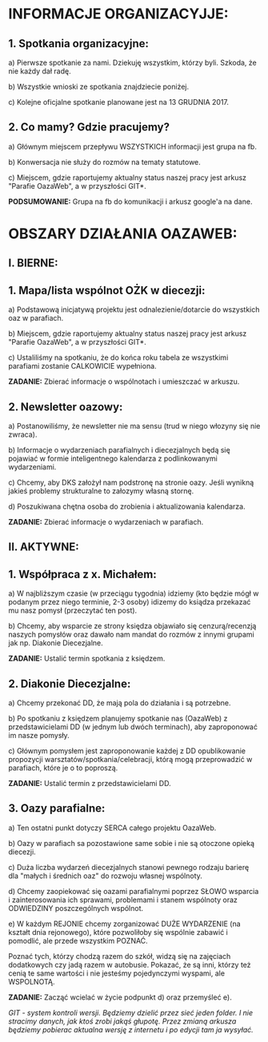 # INFORMACJE ORGANIZACYJJE:


## 1. Spotkania organizacyjne:


a) Pierwsze spotkanie za nami. Dziekuję wszystkim, którzy byli. Szkoda, że nie każdy dał radę.

b) Wszystkie wnioski ze spotkania znajdziecie poniżej.

c) Kolejne oficjalne spotkanie planowane jest na 13 GRUDNIA 2017.


## 2. Co mamy? Gdzie pracujemy?


a) Głównym miejscem przepływu WSZYSTKICH informacji jest grupa na fb.

b) Konwersacja nie służy do rozmów na tematy statutowe.

c) Miejscem, gdzie raportujemy aktualny status naszej pracy jest arkusz "Parafie OazaWeb", a w przyszłości GIT*.


**PODSUMOWANIE:** Grupa na fb do komunikacji i arkusz google'a na dane.



# OBSZARY DZIAŁANIA OAZAWEB:


## I. BIERNE:


## 1. Mapa/lista wspólnot OŻK w diecezji:


a) Podstawową inicjatywą projektu jest odnalezienie/dotarcie do wszystkich oaz w parafiach.

b) Miejscem, gdzie raportujemy aktualny status naszej pracy jest arkusz "Parafie OazaWeb", a w przyszłości GIT*.

c) Ustaliliśmy na spotkaniu, że do końca roku tabela ze wszystkimi parafiami zostanie CALKOWICIE wypełniona.


**ZADANIE:**	Zbierać informacje o wspólnotach i umieszczać w arkuszu.


## 2. Newsletter oazowy:


a) Postanowiliśmy, że newsletter nie ma sensu (trud w niego włozyny się nie zwraca).

b) Informacje o wydarzeniach parafialnych i diecezjalnych będą się pojawiać w formie inteligentnego kalendarza z podlinkowanymi wydarzeniami.

c) Chcemy, aby DKS założył nam podstronę na stronie oazy. Jeśli wynikną jakieś problemy strukturalne to załozymy własną stornę.

d) Poszukiwana chętna osoba do zrobienia i aktualizowania kalendarza.


**ZADANIE:**	Zbierać informacje o wydarzeniach w parafiach.


## II. AKTYWNE:


## 1. Współpraca z x. Michałem:


a) W najbliższym czasie (w przeciągu tygodnia) idziemy (kto będzie mógł w podanym przez niego terminie, 2-3 osoby) idizemy do ksiądza przekazać mu nasz pomysł (przeczytać ten post).

b) Chcemy, aby wsparcie ze strony księdza objawiało się cenzurą/recenzją naszych pomysłów oraz dawało nam mandat do rozmów z innymi grupami jak np. Diakonie Diecezjalne.


**ZADANIE:**	Ustalić termin spotkania z księdzem.


## 2. Diakonie Diecezjalne:


a) Chcemy przekonać DD, że mają pola do działania i są potrzebne.

b) Po spotkaniu z księdzem planujemy spotkanie nas (OazaWeb) z przedstawicielami DD (w jednym lub dwóch terminach), aby zaproponować im nasze pomysły.

c) Głównym pomysłem jest zaproponowanie każdej z DD opublikowanie propozycji warsztatów/spotkania/celebracji, którą mogą przeprowadzić w parafiach, które je o to poproszą.


**ZADANIE:**	Ustalić termin z przedstawicielami DD.


## 3. Oazy parafialne:


a) Ten ostatni punkt dotyczy SERCA całego projektu OazaWeb.

b) Oazy w parafiach sa pozostawione same sobie i nie są otoczone opieką diecezji.

c) Duża liczba wydarzeń diecezjalnych stanowi pewnego rodzaju barierę dla "małych i średnich oaz" do rozwoju własnej wspólnoty.


d) Chcemy zaopiekować się oazami parafialnymi poprzez SŁOWO wsparcia i zainterosowania ich sprawami, problemami i stanem wspólnoty oraz ODWIEDZINY poszczególnych wspólnot.

e) W każdym REJONIE chcemy zorganizować DUŻE WYDARZENIE (na kształt dnia rejonowego), które pozwoliłoby się wspólnie zabawić i pomodlić, ale przede wszystkim POZNAĆ.

Poznać tych, którzy chodzą razem do szkół, widzą się na zajęciach dodatkowych czy jadą razem w autobusie. Pokazać, że są inni, którzy też cenią te same wartości i nie jesteśmy pojedynczymi wyspami, ale WSPOLNOTĄ.


**ZADANIE:**  Zacząć wcielać w życie podpunkt d) oraz przemyśleć e).



*GIT - system kontroli wersji. Będziemy dzielić przez sieć jeden folder. I nie stracimy danych, jak ktoś zrobi jakąś głupotę. Przez zmianą arkusza będziemy pobierac aktualna wersję z internetu i po edycji tam ja wysyłać.*
